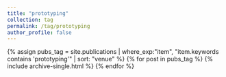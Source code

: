 ```yaml
---
title: "prototyping"
collection: tag
permalink: /tag/prototyping
author_profile: false
---
```

{% assign pubs_tag = site.publications | where_exp:"item", "item.keywords contains 'prototyping'" | sort: "venue" %}
{% for post in pubs_tag %}
  {% include archive-single.html %}
{% endfor %}